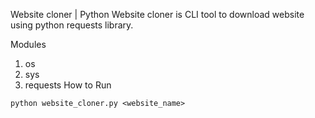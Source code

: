Website cloner | Python
Website cloner is CLI tool to download website using python requests library.

Modules
   1. os
   2. sys
   3. requests
How to Run

```
python website_cloner.py <website_name>
```